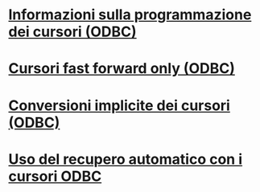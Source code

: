 # [Informazioni sulla programmazione dei cursori (ODBC)](cursor-programming-details-odbc.md)
# [Cursori fast forward only (ODBC)](fast-forward-only-cursors-odbc.md)
# [Conversioni implicite dei cursori (ODBC)](implicit-cursor-conversions-odbc.md)
# [Uso del recupero automatico con i cursori ODBC](using-autofetch-with-odbc-cursors.md)
